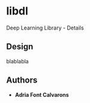 # libdl

Deep Learning Library - Details

## Design

blablabla

## Authors

* **Adria Font Calvarons**

